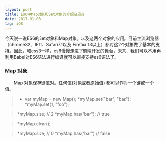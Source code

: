 ```yaml
---
layout: post
title: Es6中Map对象和Set对象的介绍及应用
date: 2017-01-03 
tag: iOS
---
```

今天说一说ES6的Set对象和Map对象。以及这两个对象的应用。目前主流浏览器（chrome32、IE11、Safari7.1以及 Firefox 13以上）都对这2个对象做了基本的支持。因此，和css3一样，es6慢慢走进了前端开发的舞台，未来，我们可以不用再利用Babel对ES6语法进行编译就可以直接支持es6语法了。
### Map 对象

　　Map 对象保存键值对。任何值(对象或者原始值) 都可以作为一个键或一个值。


>* var myMap = new Map();
>*myMap.set("bar", "baz");
>*myMap.set(1, "foo");

>*myMap.size;       // 2
>*myMap.has("bar"); // true

>*myMap.clear();

>*myMap.size;       // 0
>*myMap.has("bar")  // false






